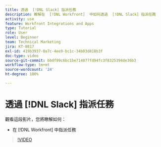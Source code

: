 ```yaml
---
title: 透過  [!DNL Slack] 指派任務
description: 瞭解在  [!DNL Workfront]  中如何透過  [!DNL Slack] 指派任務
activity: use
feature: Workfront Integrations and Apps
type: Tutorial
role: User
level: Beginner
team: Technical Marketing
jira: KT-8817
exl-id: 419b3937-0a7c-4ee9-bc1c-34b03d818b3f
doc-type: video
source-git-commit: bbdf99c6bc1be714077fd94fc3f8325394de36b3
workflow-type: tm+mt
source-wordcount: '24'
ht-degree: 100%

---
```


# 透過 [!DNL Slack] 指派任務

觀看這段影片，您將瞭解如何：

* 在 [!DNL Workfront] 中指派任務

>[!VIDEO](https://video.tv.adobe.com/v/335117/?quality=12&learn=on&enablevpops=1)
